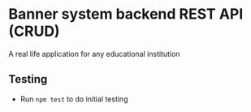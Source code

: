 # Banner system backend REST API (CRUD)

A real life application for any educational institution

## Testing

- Run `npm test` to do initial testing